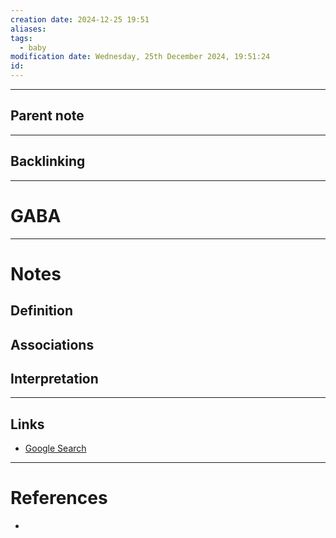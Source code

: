 ```yaml
---
creation date: 2024-12-25 19:51
aliases: 
tags:
  - baby
modification date: Wednesday, 25th December 2024, 19:51:24
id:
---
```

---

## Parent note
---
## Backlinking


---
# GABA


---
# Notes

## Definition

## Associations

## Interpretation

---
## Links
- [Google Search](https://www.google.com/search?q=GABA)

---
# References
+ 